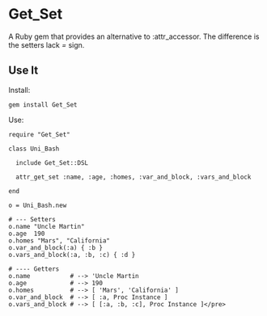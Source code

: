 
Get\_Set
========

A Ruby gem that provides an alternative to :attr\_accessor.
The difference is the setters lack *=* sign.

Use It
-----

Install:

    gem install Get_Set

Use:

    require "Get_Set"

    class Uni_Bash
    
      include Get_Set::DSL

      attr_get_set :name, :age, :homes, :var_and_block, :vars_and_block
      
    end

    o = Uni_Bash.new

    # --- Setters
    o.name "Uncle Martin"     
    o.age  190
    o.homes "Mars", "California"
    o.var_and_block(:a) { :b }
    o.vars_and_block(:a, :b, :c) { :d }

    # ---- Getters
    o.name           # --> 'Uncle Martin
    o.age            # --> 190
    o.homes          # --> [ 'Mars', 'California' ]
    o.var_and_block  # --> [ :a, Proc Instance ]
    o.vars_and_block # --> [ [:a, :b, :c], Proc Instance ]</pre>



